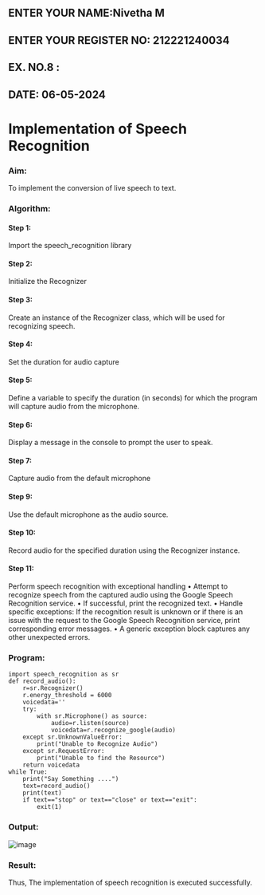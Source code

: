 ## ENTER YOUR NAME:Nivetha M
## ENTER YOUR REGISTER NO: 212221240034
## EX. NO.8 :
## DATE: 06-05-2024
# Implementation of Speech Recognition
### Aim:
 To implement the conversion of live speech to text.
### Algorithm:
#### Step 1: 
Import the speech_recognition library
#### Step 2: 
Initialize the Recognizer
#### Step 3: 
Create an instance of the Recognizer class, which will be used for recognizing speech.
#### Step 4: 
Set the duration for audio capture
#### Step 5: 
Define a variable to specify the duration (in seconds) for which the program will capture audio from the microphone.
#### Step 6: 
Display a message in the console to prompt the user to speak.
#### Step 7: 
Capture audio from the default microphone
#### Step 9: 
Use the default microphone as the audio source.
#### Step 10: 
Record audio for the specified duration using the Recognizer instance.
#### Step 11: 
Perform speech recognition with exceptional handling
•	Attempt to recognize speech from the captured audio using the Google Speech Recognition service.
•	If successful, print the recognized text.
•	Handle specific exceptions: If the recognition result is unknown or if there is an issue with the request to the Google Speech Recognition service, print corresponding error messages.
•	A generic exception block captures any other unexpected errors.
### Program:
~~~
import speech_recognition as sr
def record_audio():
    r=sr.Recognizer()
    r.energy_threshold = 6000
    voicedata=''
    try:
        with sr.Microphone() as source:
            audio=r.listen(source)
            voicedata=r.recognize_google(audio)            
    except sr.UnknownValueError:
        print("Unable to Recognize Audio")
    except sr.RequestError:
        print("Unable to find the Resource")
    return voicedata
while True:
    print("Say Something ....")
    text=record_audio()
    print(text)
    if text=="stop" or text=="close" or text=="exit":
        exit(1)
~~~
### Output:
![image](https://github.com/Nivetham1710/Ex-8--AAI/assets/94155183/6b7683f4-665e-463a-ad6f-461520c77884)

### Result:
Thus, The implementation of speech recognition is executed successfully.
